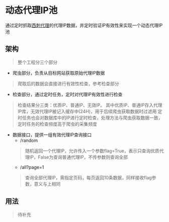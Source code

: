 # 动态代理IP池

通过定时抓取[西刺代理](http://www.xicidaili.com/)的代理IP数据，并定时验证IP有效性来实现一个动态代理IP池

## 架构
> 整个工程分三个部分
- 爬虫部分，负责从目标网站获取原始代理IP数据
> 爬取后的数据会直接进行有效性检查，参考检查部分

- 检查部分，通过定时任务，定时对代理IP有效性进行检查
> 检查结果分三类：优质IP、普通IP、无效IP。
> 其中优质IP、普通IP存入代理IP库，无效代理IP被记入缓存中(24H)，用于后续爬虫获取数据时过滤用
> 定时任务也会对数据库中的IP进行定时检查，处理方法与爬虫获取数据一致，定时任务的检查频度高于爬虫的采集频度
- 数据接口，提供一组有效代理IP查询接口
    - /random
    > 随机返回一个代理IP，允许传入一个参数flag=True，表示只查询优质代理IP，False为查询普通代理IP，不传参数则查询全部
    - /all?page=1
    > 查询全部代理IP，需指定页码，每页返回10条数据，同样接收flag参数，意义与上相同
    
## 用法
> 待补充